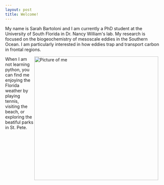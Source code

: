 ```yaml
---
layout: post
title: Welcome!
---
```


My name is Sarah Bartoloni and I am currently a PhD student at the University of South Florida in Dr. Nancy William's lab. My research is focused on the biogeochemistry of mesoscale eddies in the Southern Ocean. I am particularly interested in how eddies trap and transport carbon in frontal regions. 

<img src="{{site.baseurl}}/images/headshot.png" alt="Picture of me" width="400" style="float: right; margin-top: 0px; margin-right: 10px" />

When I am not learning python, you can find me enjoying the Florida weather by playing tennis, visiting the beach, or exploring the beatiful parks in St. Pete.


